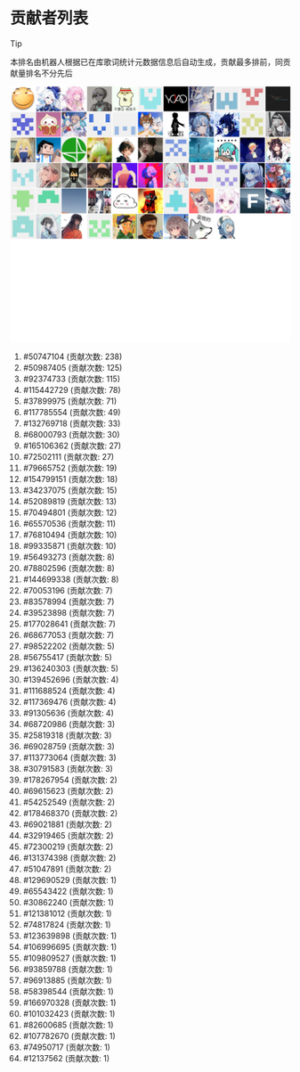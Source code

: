 # 贡献者列表

> [!TIP]
> 本排名由机器人根据已在库歌词统计元数据信息后自动生成，贡献最多排前，同贡献量排名不分先后

![贡献者头像画廊](./CONTRIBUTORS.svg)

1. #50747104 (贡献次数: 238)
2. #50987405 (贡献次数: 125)
3. #92374733 (贡献次数: 115)
4. #115442729 (贡献次数: 78)
5. #37899975 (贡献次数: 71)
6. #117785554 (贡献次数: 49)
7. #132769718 (贡献次数: 33)
8. #68000793 (贡献次数: 30)
9. #165106362 (贡献次数: 27)
10. #72502111 (贡献次数: 27)
11. #79665752 (贡献次数: 19)
12. #154799151 (贡献次数: 18)
13. #34237075 (贡献次数: 15)
14. #52089819 (贡献次数: 13)
15. #70494801 (贡献次数: 12)
16. #65570536 (贡献次数: 11)
17. #76810494 (贡献次数: 10)
18. #99335871 (贡献次数: 10)
19. #56493273 (贡献次数: 8)
20. #78802596 (贡献次数: 8)
21. #144699338 (贡献次数: 8)
22. #70053196 (贡献次数: 7)
23. #83578994 (贡献次数: 7)
24. #39523898 (贡献次数: 7)
25. #177028641 (贡献次数: 7)
26. #68677053 (贡献次数: 7)
27. #98522202 (贡献次数: 5)
28. #56755417 (贡献次数: 5)
29. #136240303 (贡献次数: 5)
30. #139452696 (贡献次数: 4)
31. #111688524 (贡献次数: 4)
32. #117369476 (贡献次数: 4)
33. #91305636 (贡献次数: 4)
34. #68720986 (贡献次数: 3)
35. #25819318 (贡献次数: 3)
36. #69028759 (贡献次数: 3)
37. #113773064 (贡献次数: 3)
38. #30791583 (贡献次数: 3)
39. #178267954 (贡献次数: 2)
40. #69615623 (贡献次数: 2)
41. #54252549 (贡献次数: 2)
42. #178468370 (贡献次数: 2)
43. #69021881 (贡献次数: 2)
44. #32919465 (贡献次数: 2)
45. #72300219 (贡献次数: 2)
46. #131374398 (贡献次数: 2)
47. #51047891 (贡献次数: 2)
48. #129690529 (贡献次数: 1)
49. #65543422 (贡献次数: 1)
50. #30862240 (贡献次数: 1)
51. #121381012 (贡献次数: 1)
52. #74817824 (贡献次数: 1)
53. #123639898 (贡献次数: 1)
54. #106996695 (贡献次数: 1)
55. #109809527 (贡献次数: 1)
56. #93859788 (贡献次数: 1)
57. #96913885 (贡献次数: 1)
58. #58398544 (贡献次数: 1)
59. #166970328 (贡献次数: 1)
60. #101032423 (贡献次数: 1)
61. #82600685 (贡献次数: 1)
62. #107782670 (贡献次数: 1)
63. #74950717 (贡献次数: 1)
64. #12137562 (贡献次数: 1)
